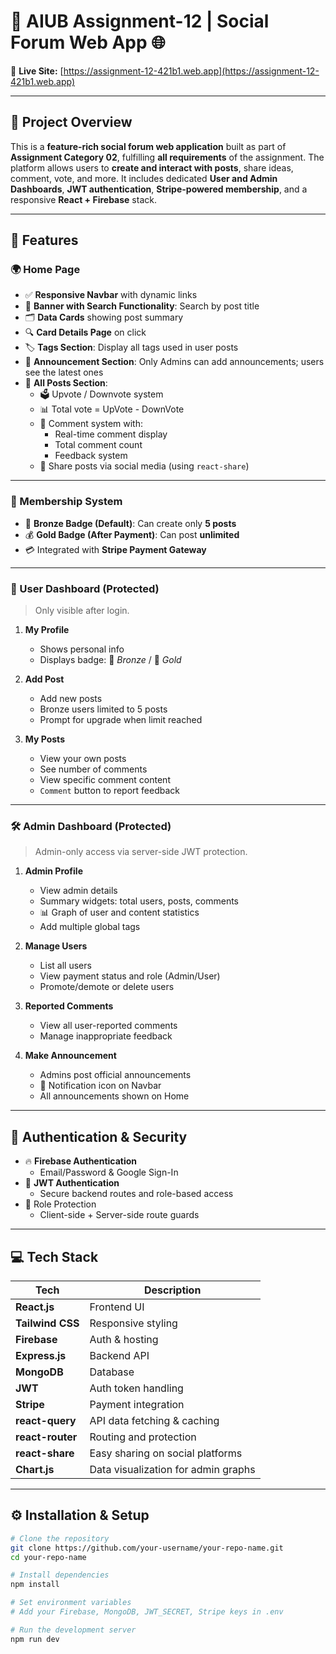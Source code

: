 # 📢 AIUB Assignment-12 | Social Forum Web App 🌐

🔗 **Live Site:** [https://assignment-12-421b1.web.app](https://assignment-12-421b1.web.app)

---

## 📖 Project Overview

This is a **feature-rich social forum web application** built as part of **Assignment Category 02**, fulfilling **all requirements** of the assignment. The platform allows users to **create and interact with posts**, share ideas, comment, vote, and more. It includes dedicated **User and Admin Dashboards**, **JWT authentication**, **Stripe-powered membership**, and a responsive **React + Firebase** stack.

---

## 🚀 Features

### 🌍 Home Page

- ✅ **Responsive Navbar** with dynamic links
- 🎯 **Banner with Search Functionality**: Search by post title
- 🗂️ **Data Cards** showing post summary
- 🔍 **Card Details Page** on click
- 🏷️ **Tags Section**: Display all tags used in user posts
- 📢 **Announcement Section**: Only Admins can add announcements; users see the latest ones
- 📄 **All Posts Section**:
  - 🗳️ Upvote / Downvote system
  - 📊 Total vote = UpVote - DownVote
  - 💬 Comment system with:
    - Real-time comment display
    - Total comment count
    - Feedback system
  - 🔗 Share posts via social media (using `react-share`)

---

### 💎 Membership System

- 🚫 **Bronze Badge (Default)**: Can create only **5 posts**
- 💰 **Gold Badge (After Payment)**: Can post **unlimited**
- 💳 Integrated with **Stripe Payment Gateway**

---

### 👤 User Dashboard (Protected)

> Only visible after login.

1. **My Profile**  
   - Shows personal info
   - Displays badge: 🥉 *Bronze* / 🥇 *Gold*

2. **Add Post**  
   - Add new posts  
   - Bronze users limited to 5 posts  
   - Prompt for upgrade when limit reached

3. **My Posts**  
   - View your own posts  
   - See number of comments  
   - View specific comment content  
   - `Comment` button to report feedback

---

### 🛠️ Admin Dashboard (Protected)

> Admin-only access via server-side JWT protection.

1. **Admin Profile**
   - View admin details
   - Summary widgets: total users, posts, comments
   - 📊 Graph of user and content statistics
   - Add multiple global tags

2. **Manage Users**
   - List all users
   - View payment status and role (Admin/User)
   - Promote/demote or delete users

3. **Reported Comments**
   - View all user-reported comments
   - Manage inappropriate feedback

4. **Make Announcement**
   - Admins post official announcements
   - 🔔 Notification icon on Navbar
   - All announcements shown on Home

---

## 🔐 Authentication & Security

- 🔥 **Firebase Authentication**
  - Email/Password & Google Sign-In
- 🔐 **JWT Authentication**
  - Secure backend routes and role-based access
- 🚫 Role Protection
  - Client-side + Server-side route guards

---

## 💻 Tech Stack

| Tech            | Description                          |
|-----------------|--------------------------------------|
| **React.js**    | Frontend UI                          |
| **Tailwind CSS**| Responsive styling                   |
| **Firebase**    | Auth & hosting                       |
| **Express.js**  | Backend API                          |
| **MongoDB**     | Database                             |
| **JWT**         | Auth token handling                  |
| **Stripe**      | Payment integration                  |
| **react-query** | API data fetching & caching          |
| **react-router**| Routing and protection               |
| **react-share** | Easy sharing on social platforms     |
| **Chart.js**    | Data visualization for admin graphs  |

---

## ⚙️ Installation & Setup

```bash
# Clone the repository
git clone https://github.com/your-username/your-repo-name.git
cd your-repo-name

# Install dependencies
npm install

# Set environment variables
# Add your Firebase, MongoDB, JWT_SECRET, Stripe keys in .env

# Run the development server
npm run dev
